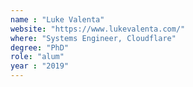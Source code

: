 ```yaml
---
name : "Luke Valenta"
website: "https://www.lukevalenta.com/"
where: "Systems Engineer, Cloudflare"
degree: "PhD"
role: "alum"
year : "2019"
---
```

